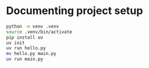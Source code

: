 # Documenting project setup

```sh
python -m venv .venv
source .venv/bin/activate
pip install uv
uv init
uv run hello.py
mv hello.py main.py
uv run main.py
```